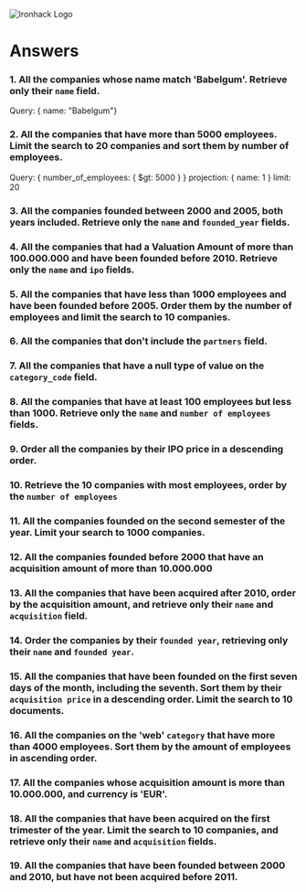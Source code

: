 ![Ironhack Logo](https://i.imgur.com/1QgrNNw.png)

# Answers

### 1. All the companies whose name match 'Babelgum'. Retrieve only their `name` field.

<!-- Your Code Goes Here -->

Query: { name: "Babelgum"}

### 2. All the companies that have more than 5000 employees. Limit the search to 20 companies and sort them by **number of employees**.

<!-- Your Code Goes Here -->

Query: { number_of_employees: { $gt: 5000 } }
projection: { name: 1 }
limit: 20

### 3. All the companies founded between 2000 and 2005, both years included. Retrieve only the `name` and `founded_year` fields.

<!-- Your Code Goes Here

Query: { founded_year: {$gte: 2000, $lte: 2005} }
projection: { name: 1, founded_year: 1}
 -->

### 4. All the companies that had a Valuation Amount of more than 100.000.000 and have been founded before 2010. Retrieve only the `name` and `ipo` fields.

<!-- Your Code Goes Here


Query: { "ipo.valuation_amount": {$gte: 100000000}, founded_year: {$lte: 2010}
projection: {name: 1, ipo: 1}
 -->

### 5. All the companies that have less than 1000 employees and have been founded before 2005. Order them by the number of employees and limit the search to 10 companies.

<!-- Your Code Goes Here

Query: { number_of_employees: { $lt: 1000 }, founded_year: { $lt: 2005} }
sort: { number_of_employees: 1 }
limit: 10
-->

### 6. All the companies that don't include the `partners` field.

<!-- Your Code Goes Here
???
Query: { partners: { $exists: false } } // This returns 0 results.. I'm wrong here  somehow. 😕
-->

### 7. All the companies that have a null type of value on the `category_code` field.

<!-- Your Code Goes Here

Query: { category_code: { $type: "null" } }
 -->

### 8. All the companies that have at least 100 employees but less than 1000. Retrieve only the `name` and `number of employees` fields.

<!-- Your Code Goes Here
Query: { number_of_employees: {$gte: 100}, number_of_employees: {$lt: 1000} }
projection: {name: 1, number_of_employees: 1}
-->

### 9. Order all the companies by their IPO price in a descending order.

<!-- Your Code Goes Here
sort: { "ipo.valuation_amount": -1 }
-->

### 10. Retrieve the 10 companies with most employees, order by the `number of employees`

<!-- Your Code Goes Here
Query: {number_of_employees: -1 }
Limit: 10
-->

### 11. All the companies founded on the second semester of the year. Limit your search to 1000 companies.

<!-- Your Code Goes Here
Query: {founded_month: {$gte: 6}}
Limit: 1000
 -->

### 12. All the companies founded before 2000 that have an acquisition amount of more than 10.000.000

<!-- Your Code Goes Here
Query: {founded_year: {$lt: 2000}, "acquisition.price_amount": { $gte: 10000000 } }
-->

### 13. All the companies that have been acquired after 2010, order by the acquisition amount, and retrieve only their `name` and `acquisition` field.

<!-- Your Code Goes Here
query: { "acquisition.acquired_year": {$gte: 2010} }
projection: {name: 1, acquisition: 1}
sort: { "acquisition.price_amount": -1 }
-->

### 14. Order the companies by their `founded year`, retrieving only their `name` and `founded year`.

<!-- Your Code Goes Here
projection: {name: 1, founded_year: 1}
sort: { founded_year: -1 }
 -->

### 15. All the companies that have been founded on the first seven days of the month, including the seventh. Sort them by their `acquisition price` in a descending order. Limit the search to 10 documents.

<!-- Your Code Goes Here
query: {founded_day: { $lte: 7 } }
sort: { "acquisition.price_amount": -1 }
limit: 10
-->

### 16. All the companies on the 'web' `category` that have more than 4000 employees. Sort them by the amount of employees in ascending order.

<!-- Your Code Goes Here
Query: {category_code: "web", number_of_employees: { $gte: 4000 }}
Sort: { number_of_employees: 1 }
 -->

### 17. All the companies whose acquisition amount is more than 10.000.000, and currency is 'EUR'.

<!-- Your Code Goes Here
query: { "acquisition.price_amount": { $gte: 10000000 }, "acquisition.price_currency_code": "EUR"  }
-->

### 18. All the companies that have been acquired on the first trimester of the year. Limit the search to 10 companies, and retrieve only their `name` and `acquisition` fields.

<!-- Your Code Goes Here
query: { "acquisition.acquired_month": {$lte: 3} }
projection: {name: 1, acquisition: 1}
 -->

### 19. All the companies that have been founded between 2000 and 2010, but have not been acquired before 2011.

<!-- Your Code Goes Here
query: { founded_year: {$gte: 2000}, founded_year: {$lte: 2010}, "acquisition.acquired_year": {$lte:  2011} }
 -->
